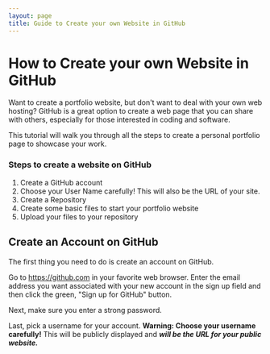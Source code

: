 ```yaml
---
layout: page
title: Guide to Create your own Website in GitHub
---
```


# How to Create your own Website in GitHub

Want to create a portfolio website, but don't want to deal with your own web hosting? GitHub is a great option to create a web page that you can share with others, especially for those interested in coding and software.

This tutorial will walk you through all the steps to create a personal portfolio page to showcase your work.

### Steps to create a website on GitHub

1. Create a GitHub account
2. Choose your User Name carefully! This will also be the URL of your site.
3. Create a Repository
4. Create some basic files to start your portfolio website
5. Upload your files to your repository

## Create an Account on GitHub

The first thing you need to do is create an account on GitHub.

Go to https://github.com in your favorite web browser. Enter the email address you want associated with your new account in the sign up field and then click the green, "Sign up for GitHub" button.

Next, make sure you enter a strong password.

Last, pick a username for your account. **Warning: Choose your username carefully!** This will be publicly displayed and ***will be the URL for your public website.***

